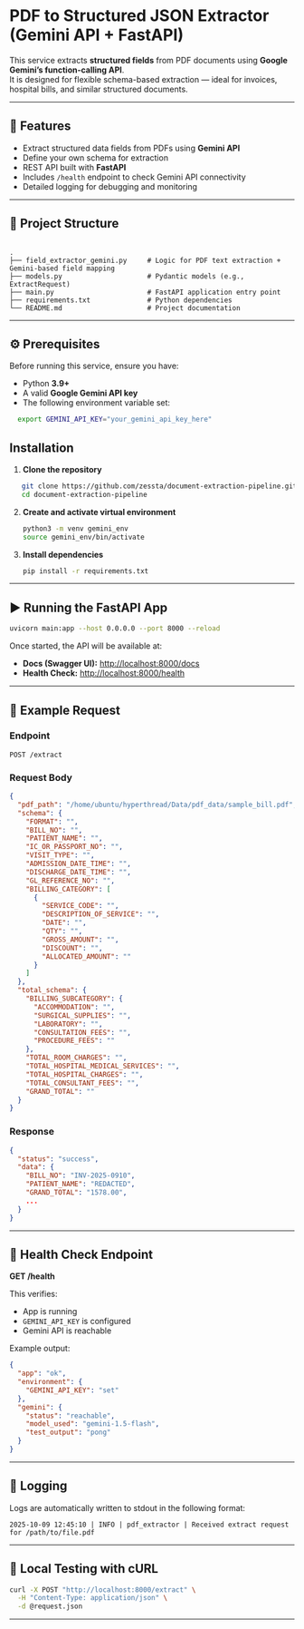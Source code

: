 
# PDF to Structured JSON Extractor (Gemini API + FastAPI)

This service extracts **structured fields** from PDF documents using **Google Gemini’s function-calling API**.  
It is designed for flexible schema-based extraction — ideal for invoices, hospital bills, and similar structured documents.

---

## 🚀 Features

- Extract structured data fields from PDFs using **Gemini API**
- Define your own schema for extraction
- REST API built with **FastAPI**
- Includes `/health` endpoint to check Gemini API connectivity
- Detailed logging for debugging and monitoring

---

## 🧱 Project Structure

```

.
├── field_extractor_gemini.py     # Logic for PDF text extraction + Gemini-based field mapping
├── models.py                     # Pydantic models (e.g., ExtractRequest)
├── main.py                       # FastAPI application entry point
├── requirements.txt              # Python dependencies
└── README.md                     # Project documentation

```

---

## ⚙️ Prerequisites

Before running this service, ensure you have:

- Python **3.9+**
- A valid **Google Gemini API key**
- The following environment variable set:
```bash
  export GEMINI_API_KEY="your_gemini_api_key_here"
```

## Installation

1. **Clone the repository**

```bash
   git clone https://github.com/zessta/document-extraction-pipeline.git
   cd document-extraction-pipeline
```

2. **Create and activate virtual environment**

   ```bash
   python3 -m venv gemini_env
   source gemini_env/bin/activate
   ```

3. **Install dependencies**

   ```bash
   pip install -r requirements.txt
   ```

---

## ▶️ Running the FastAPI App

```bash
uvicorn main:app --host 0.0.0.0 --port 8000 --reload
```

Once started, the API will be available at:

* **Docs (Swagger UI):** [http://localhost:8000/docs](http://localhost:8000/docs)
* **Health Check:** [http://localhost:8000/health](http://localhost:8000/health)

---

## 🧠 Example Request

### Endpoint

`POST /extract`

### Request Body

```json
{
  "pdf_path": "/home/ubuntu/hyperthread/Data/pdf_data/sample_bill.pdf",
  "schema": {
    "FORMAT": "",
    "BILL_NO": "",
    "PATIENT_NAME": "",
    "IC_OR_PASSPORT_NO": "",
    "VISIT_TYPE": "",
    "ADMISSION_DATE_TIME": "",
    "DISCHARGE_DATE_TIME": "",
    "GL_REFERENCE_NO": "",
    "BILLING_CATEGORY": [
      {
        "SERVICE_CODE": "",
        "DESCRIPTION_OF_SERVICE": "",
        "DATE": "",
        "QTY": "",
        "GROSS_AMOUNT": "",
        "DISCOUNT": "",
        "ALLOCATED_AMOUNT": ""
      }
    ]
  },
  "total_schema": {
    "BILLING_SUBCATEGORY": {
      "ACCOMMODATION": "",
      "SURGICAL_SUPPLIES": "",
      "LABORATORY": "",
      "CONSULTATION_FEES": "",
      "PROCEDURE_FEES": ""
    },
    "TOTAL_ROOM_CHARGES": "",
    "TOTAL_HOSPITAL_MEDICAL_SERVICES": "",
    "TOTAL_HOSPITAL_CHARGES": "",
    "TOTAL_CONSULTANT_FEES": "",
    "GRAND_TOTAL": ""
  }
}
```

### Response

```json
{
  "status": "success",
  "data": {
    "BILL_NO": "INV-2025-0910",
    "PATIENT_NAME": "REDACTED",
    "GRAND_TOTAL": "1578.00",
    ...
  }
}
```

---

## 🧩 Health Check Endpoint

**GET /health**

This verifies:

* App is running
* `GEMINI_API_KEY` is configured
* Gemini API is reachable

Example output:

```json
{
  "app": "ok",
  "environment": {
    "GEMINI_API_KEY": "set"
  },
  "gemini": {
    "status": "reachable",
    "model_used": "gemini-1.5-flash",
    "test_output": "pong"
  }
}
```

---

## 🧰 Logging

Logs are automatically written to stdout in the following format:

```
2025-10-09 12:45:10 | INFO | pdf_extractor | Received extract request for /path/to/file.pdf
```

---

## 🧪 Local Testing with cURL

```bash
curl -X POST "http://localhost:8000/extract" \
  -H "Content-Type: application/json" \
  -d @request.json
```

---
